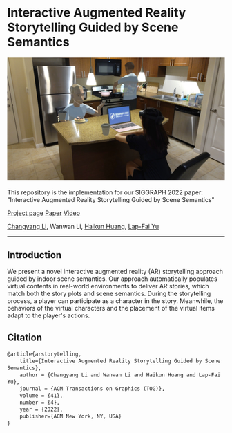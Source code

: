 # Interactive Augmented Reality Storytelling Guided by Scene Semantics

<div align="center">
    <img src="assets/teaser.jpg", width="900">
</div>
<br>
This repository is the implementation for our SIGGRAPH 2022 paper: "Interactive Augmented Reality Storytelling Guided by Scene Semantics"

[Project page](https://changyangli.github.io/projects/siggraph22arstorytelling/) [Paper](https://changyangli.github.io/assets/paper/sig22arstorytelling.pdf) [Video](https://www.youtube.com/watch?v=LGzH2LikEUw&feature=youtu.be)

[Changyang Li](https://changyangli.github.io/), Wanwan Li, [Haikun Huang](https://quincyhuang.github.io/Webpage/), [Lap-Fai Yu](https://craigyuyu.github.io/home/)


-----------

## Introduction
  We present a novel interactive augmented reality (AR) storytelling approach guided by indoor scene semantics. Our approach automatically populates virtual contents in real-world environments to deliver AR stories, which match both the story plots and scene semantics. During the storytelling process, a player can participate as a character in the story. Meanwhile, the behaviors of the virtual characters and the placement of the virtual items adapt to the player's actions.


## Citation

    @article{arstorytelling,
        title={Interactive Augmented Reality Storytelling Guided by Scene Semantics},
        author = {Changyang Li and Wanwan Li and Haikun Huang and Lap-Fai Yu},
        journal = {ACM Transactions on Graphics (TOG)},
        volume = {41},
        number = {4},
        year = {2022},
        publisher={ACM New York, NY, USA}
    }


